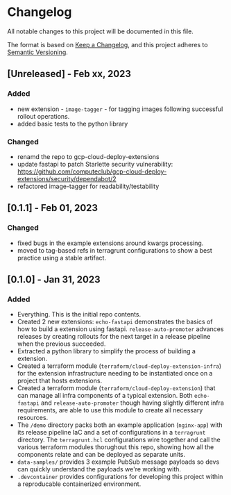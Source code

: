 # Changelog

All notable changes to this project will be documented in this file.

The format is based on [Keep a Changelog](https://keepachangelog.com/en/1.0.0/),
and this project adheres to [Semantic Versioning](https://semver.org/spec/v2.0.0.html).

## [Unreleased] - Feb xx, 2023

### Added

- new extension - `image-tagger` - for tagging images following successful rollout operations.
- added basic tests to the python library

### Changed

- renamd the repo to gcp-cloud-deploy-extensions
- update fastapi to patch Starlette security vulnerability: https://github.com/computeclub/gcp-cloud-deploy-extensions/security/dependabot/2
- refactored image-tagger for readability/testability

## [0.1.1] - Feb 01, 2023

### Changed

- fixed bugs in the example extensions around kwargs processing.
- moved to tag-based refs in terragrunt configurations to show a best practice using a stable artifact.

## [0.1.0] - Jan 31, 2023

### Added

- Everything. This is the initial repo contents.
- Created 2 new extensions: `echo-fastapi` demonstrates the basics of how to build a extension using fastapi. `release-auto-promoter` advances releases by creating rollouts for the next target in a release pipeline when the previous succeeded.
- Extracted a python library to simplify the process of building a extension.
- Created a terraform module (`terraform/cloud-deploy-extension-infra`) for the extension infrastructure needing to be instantiated once on a project that hosts extensions.
- Created a terraform module (`terraform/cloud-deploy-extension`) that can manage all infra components of a typical extension. Both `echo-fastapi` and `release-auto-promoter` though having slightly different infra requirements, are able to use this module to create all necessary resources.
- The `/demo` directory packs both an example application (`nginx-app`) with its release pipeline IaC and a set of configurations in a `terragrunt` directory. The `terragrunt.hcl` configurations wire together and call the various terraform modules thorughout this repo, showing how all the components relate and can be deployed as separate units.
- `data-samples/` provides 3 example PubSub message payloads so devs can quickly understand the payloads we're working with.
- `.devcontainer` provides configurations for developing this project within a reproducable containerized environment.
